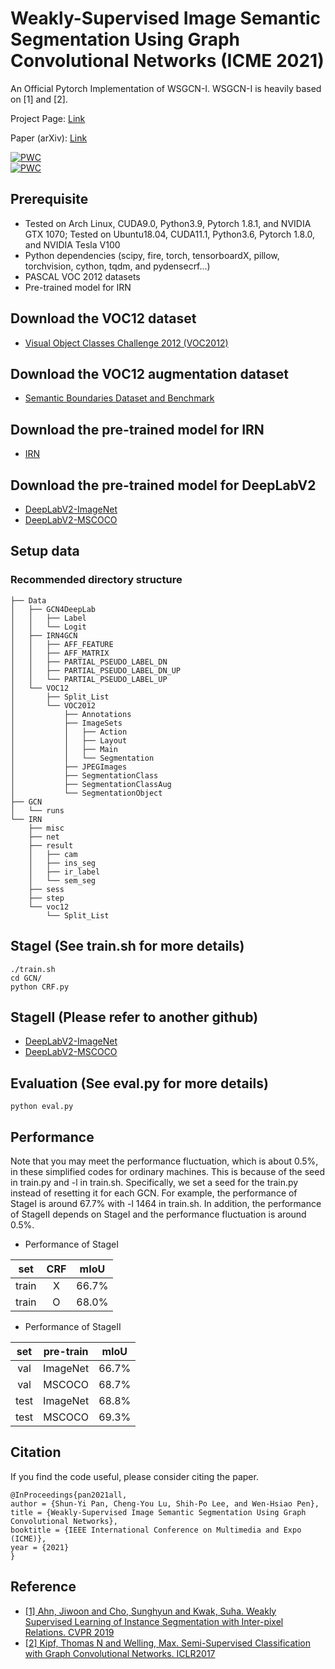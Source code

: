 # Weakly-Supervised Image Semantic Segmentation Using Graph Convolutional Networks (ICME 2021)

An Official Pytorch Implementation of WSGCN-I. WSGCN-I is heavily based on [1] and [2]. 

Project Page: [Link](http://mapl.nctu.edu.tw/WSGCN/)

Paper (arXiv): [Link](https://arxiv.org/abs/2103.16762)

[![PWC](https://img.shields.io/endpoint.svg?url=https://paperswithcode.com/badge/weakly-supervised-image-semantic-segmentation/weakly-supervised-semantic-segmentation-on-1)](https://paperswithcode.com/sota/weakly-supervised-semantic-segmentation-on-1?p=weakly-supervised-image-semantic-segmentation)  
[![PWC](https://img.shields.io/endpoint.svg?url=https://paperswithcode.com/badge/weakly-supervised-image-semantic-segmentation/weakly-supervised-semantic-segmentation-on)](https://paperswithcode.com/sota/weakly-supervised-semantic-segmentation-on?p=weakly-supervised-image-semantic-segmentation)


## Prerequisite
- Tested on Arch Linux, CUDA9.0, Python3.9, Pytorch 1.8.1, and NVIDIA GTX 1070; Tested on Ubuntu18.04, CUDA11.1, Python3.6, Pytorch 1.8.0, and NVIDIA Tesla V100
- Python dependencies (scipy, fire, torch, tensorboardX, pillow, torchvision, cython, tqdm, and pydensecrf...)
- PASCAL VOC 2012 datasets
- Pre-trained model for IRN
 
## Download the VOC12 dataset
- [Visual Object Classes Challenge 2012 (VOC2012)](http://host.robots.ox.ac.uk/pascal/VOC/voc2012/)
## Download the VOC12 augmentation dataset
- [Semantic Boundaries Dataset and Benchmark](https://www.dropbox.com/s/oeu149j8qtbs1x0/SegmentationClassAug.zip?dl=0)
## Download the pre-trained model for IRN
- [IRN](https://drive.google.com/drive/folders/1bOLoWlTAwM-y4e7b61etGiO8DkpHQqOR?usp=sharing)
## Download the pre-trained model for DeepLabV2
- [DeepLabV2-ImageNet](https://drive.google.com/drive/folders/1bM6-OrvvdZSfqnD0ETHKIAwaC9QkVn6k?usp=sharing)
- [DeepLabV2-MSCOCO](https://drive.google.com/drive/folders/1bMqJV9aOpq0S7bcZjRcKoKIe8o1UquJ2?usp=sharing)

## Setup data
### Recommended directory structure
```
├── Data
│   ├── GCN4DeepLab
│   │   ├── Label
│   │   └── Logit
│   ├── IRN4GCN
│   │   ├── AFF_FEATURE
│   │   ├── AFF_MATRIX
│   │   ├── PARTIAL_PSEUDO_LABEL_DN
│   │   ├── PARTIAL_PSEUDO_LABEL_DN_UP
│   │   └── PARTIAL_PSEUDO_LABEL_UP
│   └── VOC12
│       ├── Split_List
│       └── VOC2012
│           ├── Annotations
│           ├── ImageSets
│           │   ├── Action
│           │   ├── Layout
│           │   ├── Main
│           │   └── Segmentation
│           ├── JPEGImages
│           ├── SegmentationClass
│           ├── SegmentationClassAug
│           └── SegmentationObject
├── GCN
│   └── runs
└── IRN
    ├── misc
    ├── net
    ├── result
    │   ├── cam
    │   ├── ins_seg
    │   ├── ir_label
    │   └── sem_seg
    ├── sess
    ├── step
    └── voc12
        └── Split_List
```

## StageI (See train.sh for more details)
```
./train.sh
cd GCN/
python CRF.py
```
## StageII (Please refer to another github)
- [DeepLabV2-ImageNet](https://github.com/johnnylu305/deeplab-imagenet-pytorch)
- [DeepLabV2-MSCOCO](https://github.com/kazuto1011/deeplab-pytorch)

## Evaluation (See eval.py for more details)
```
python eval.py
```

## Performance
Note that you may meet the performance fluctuation, which is about 0.5%, in these simplified codes for ordinary machines. This is because of the seed in train.py and -l in train.sh. Specifically, we set a seed for the train.py instead of resetting it for each GCN. For example, the performance of StageI is around 67.7% with -l 1464 in train.sh. In addition, the performance of StageII depends on StageI and the performance fluctuation is around 0.5%.
- Performance of StageI


| set      | CRF      | mIoU    |
| :---:    | :---:    |  :---:  |
| train    |X         | 66.7%   |
| train    |O         | 68.0%   |

- Performance of StageII


| set      | pre-train      | mIoU    |
| :---:    | :---:          |  :---:  |
| val     |ImageNet         | 66.7%   |
| val     |MSCOCO           | 68.7%   |
| test    |ImageNet         | 68.8%   |
| test    |MSCOCO           | 69.3%   |

## Citation
If you find the code useful, please consider citing the paper.
```
@InProceedings{pan2021all,
author = {Shun-Yi Pan, Cheng-You Lu, Shih-Po Lee, and Wen-Hsiao Pen},
title = {Weakly-Supervised Image Semantic Segmentation Using Graph Convolutional Networks},
booktitle = {IEEE International Conference on Multimedia and Expo (ICME)},
year = {2021}
}
```

## Reference
- [[1] Ahn, Jiwoon and Cho, Sunghyun and Kwak, Suha. Weakly Supervised Learning of Instance Segmentation with Inter-pixel Relations. CVPR 2019](https://github.com/jiwoon-ahn/irn)
- [[2] Kipf, Thomas N and Welling, Max. Semi-Supervised Classification with Graph Convolutional Networks. ICLR2017](https://github.com/tkipf/pygcn)



